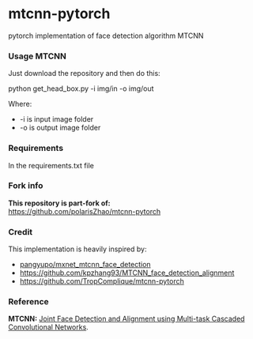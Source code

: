 # mtcnn-pytorch
pytorch implementation of  face detection algorithm  MTCNN

### Usage MTCNN

Just download the repository and then do this:  

python get_head_box.py -i img/in -o img/out  

Where:  
- -i is input image folder  
- -o is output image folder  

### Requirements
In the requirements.txt file

### Fork info
**This repository is part-fork of:**  
https://github.com/polarisZhao/mtcnn-pytorch

### Credit

This implementation is heavily inspired by:

- [pangyupo/mxnet_mtcnn_face_detection](https://github.com/pangyupo/mxnet_mtcnn_face_detection)
- https://github.com/kpzhang93/MTCNN_face_detection_alignment
- https://github.com/TropComplique/mtcnn-pytorch

### Reference

**MTCNN:** [Joint Face Detection and Alignment using Multi-task Cascaded Convolutional Networks](https://arxiv.org/abs/1604.02878).

